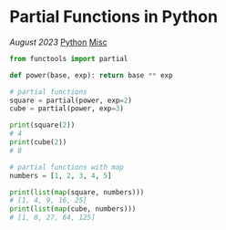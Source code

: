 # Partial Functions in Python

*August 2023* [Python](programming.html#python) [Misc](programming.html#python-misc)

```python
from functools import partial

def power(base, exp): return base ** exp

# partial functions
square = partial(power, exp=2)
cube = partial(power, exp=3)

print(square(2))
# 4
print(cube(2))
# 8

# partial functions with map
numbers = [1, 2, 3, 4, 5]

print(list(map(square, numbers)))
# [1, 4, 9, 16, 25]
print(list(map(cube, numbers)))
# [1, 8, 27, 64, 125]
```